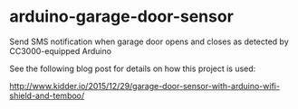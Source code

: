 # arduino-garage-door-sensor
Send SMS notification when garage door opens and closes as detected by CC3000-equipped Arduino

See the following blog post for details on how this project is used:

http://www.kidder.io/2015/12/29/garage-door-sensor-with-arduino-wifi-shield-and-temboo/
